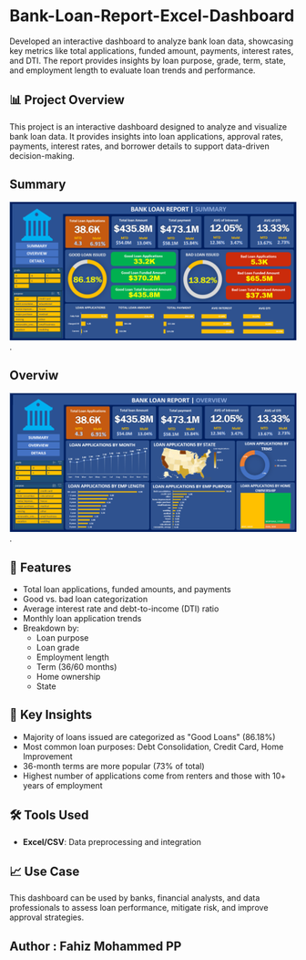 # Bank-Loan-Report-Excel-Dashboard
Developed an interactive dashboard to analyze bank loan data, showcasing key metrics like total applications, funded amount, payments, interest rates, and DTI. The report provides insights by loan purpose, grade, term, state, and employment length to evaluate loan trends and performance.

## 📊 Project Overview
This project is an interactive dashboard designed to analyze and visualize bank loan data. It provides insights into loan applications, approval rates, payments, interest rates, and borrower details to support data-driven decision-making.

## Summary
![Bank_loan_project](https://github.com/Fahiz8863/Bank-Loan-Report--Excel-Dashboard/blob/main/Screenshot%202025-06-16%20133647.png).

## Overviw
![Bank_loan_project](https://github.com/Fahiz8863/Bank-Loan-Report--Excel-Dashboard/blob/main/Screenshot%202025-06-16%20133711.png).

## 🧩 Features
- Total loan applications, funded amounts, and payments
- Good vs. bad loan categorization
- Average interest rate and debt-to-income (DTI) ratio
- Monthly loan application trends
- Breakdown by:
  - Loan purpose
  - Loan grade
  - Employment length
  - Term (36/60 months)
  - Home ownership
  - State

## 📌 Key Insights
- Majority of loans issued are categorized as "Good Loans" (86.18%)
- Most common loan purposes: Debt Consolidation, Credit Card, Home Improvement
- 36-month terms are more popular (73% of total)
- Highest number of applications come from renters and those with 10+ years of employment

## 🛠️ Tools Used
- **Excel/CSV**: Data preprocessing and integration

## 📈 Use Case
This dashboard can be used by banks, financial analysts, and data professionals to assess loan performance, mitigate risk, and improve approval strategies.

## Author : Fahiz Mohammed PP

